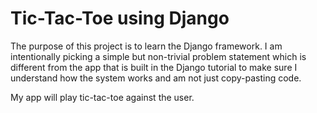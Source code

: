 # Tic-Tac-Toe using Django

The purpose of this project is to learn the Django framework. I am intentionally picking a simple but non-trivial problem statement which is different from the app that is built in the Django tutorial to make sure I understand how the system works and am not just copy-pasting code.

My app will play tic-tac-toe against the user.